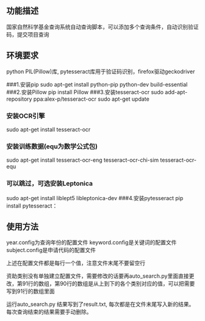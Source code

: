## 功能描述

国家自然科学基金查询系统自动查询脚本，可以添加多个查询条件，自动识别验证码，提交项目查询

## 环境要求

python PIL(Pillow)库, pytesseract库用于验证码识别，firefox驱动geckodriver

###1.安装pip
sudo apt-get install python-pip python-dev build-essential 
###2.安装Pillow
pip install Pillow
###3.安装tesseract-ocr
sudo add-apt-repository ppa:alex-p/tesseract-ocr
sudo apt-get update
### 安装OCR引擎
sudo apt-get install tesseract-ocr
### 安装训练数据(equ为数学公式包)
sudo apt-get install tesseract-ocr-eng tesseract-ocr-chi-sim  tesseract-ocr-equ
### 可以跳过，可选安装Leptonica
sudo apt-get install liblept5  libleptonica-dev
###4.安装pytesseract
pip install pytesseract：

## 使用方法
year.config为查询年份的配置文件
keyword.config是关键词的配置文件
subject.config是申请代码的配置文件

上述在配置文件都是每行一个值，注意文件末尾不要留空行

资助类别没有单独建立配置文件，需要修改的话要再auto_search.py里面直接更改，第91行的数组，第90行的数组是从上到下的各个类别对应的值，可以把需要写到91行的数组里面

运行auto_search.py
结果写到了result.txt, 每次都是在文件末尾写入新的结果。每次查询结束的结果需要手动删除。
